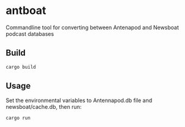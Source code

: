 # antboat
Commandline tool for converting between Antenapod and Newsboat podcast databases

## Build
``` bash
cargo build
```

## Usage
Set the environmental variables to Antennapod.db file and newsboat/cache.db,
then run:
``` bash
cargo run
```

